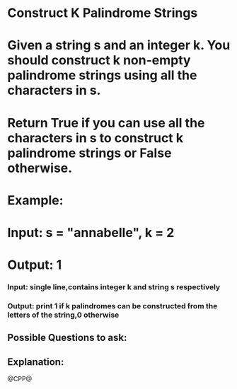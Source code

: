 # Construct K Palindrome Strings
# Given a string s and an integer k. You should construct k non-empty palindrome strings using all the characters in s.
# Return True if you can use all the characters in s to construct k palindrome strings or False otherwise.
# Example:
# Input: s = "annabelle", k = 2
# Output: 1
### Input: single line,contains integer k and string s respectively
### Output: print 1 if k palindromes can be constructed from the letters of the string,0 otherwise

## Possible Questions to ask:

## Explanation:

@CPP@
